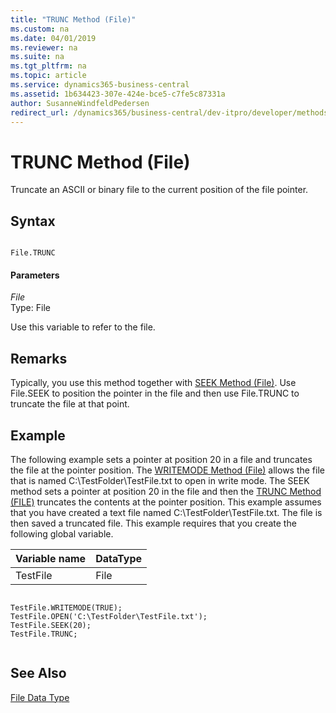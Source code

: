 ```yaml
---
title: "TRUNC Method (File)"
ms.custom: na
ms.date: 04/01/2019
ms.reviewer: na
ms.suite: na
ms.tgt_pltfrm: na
ms.topic: article
ms.service: dynamics365-business-central
ms.assetid: 1b634423-307e-424e-bce5-c7fe5c87331a
author: SusanneWindfeldPedersen
redirect_url: /dynamics365/business-central/dev-itpro/developer/methods-auto/library
---
```


 

# TRUNC Method (File)
Truncate an ASCII or binary file to the current position of the file pointer.  
  
## Syntax  
  
```  
  
File.TRUNC  
```  
  
#### Parameters  
 *File*  
 Type: File  
  
 Use this variable to refer to the file.  
  
## Remarks  
 Typically, you use this method together with [SEEK Method \(File\)](devenv-SEEK-Method-File.md). Use File.SEEK to position the pointer in the file and then use File.TRUNC to truncate the file at that point.  
  
## Example  
 The following example sets a pointer at position 20 in a file and truncates the file at the pointer position. The [WRITEMODE Method \(File\)](devenv-WRITEMODE-Method-File.md) allows the file that is named C:\\TestFolder\\TestFile.txt to open in write mode. The SEEK method sets a pointer at position 20 in the file and then the [TRUNC Method \(FILE\)](devenv-TRUNC-Method-File.md) truncates the contents at the pointer position. This example assumes that you have created a text file named C:\\TestFolder\\TestFile.txt. The file is then saved a truncated file. This example requires that you create the following global variable.  
  
|Variable name|DataType|  
|-------------------|--------------|  
|TestFile|File|  
  
```  
  
TestFile.WRITEMODE(TRUE);  
TestFile.OPEN('C:\TestFolder\TestFile.txt');  
TestFile.SEEK(20);  
TestFile.TRUNC;  
  
```  
  
## See Also  
 [File Data Type](../datatypes/devenv-File-Data-Type.md)